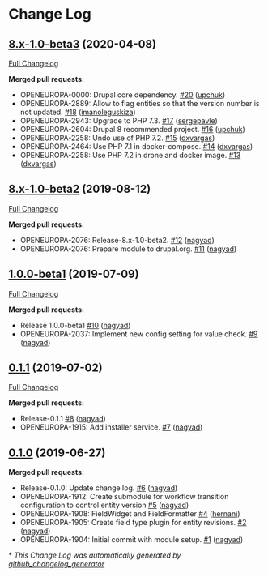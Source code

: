 # Change Log

## [8.x-1.0-beta3](https://github.com/openeuropa/entity_version/tree/8.x-1.0-beta3) (2020-04-08)
[Full Changelog](https://github.com/openeuropa/entity_version/compare/8.x-1.0-beta2...8.x-1.0-beta3)

**Merged pull requests:**

- OPENEUROPA-0000: Drupal core dependency. [\#20](https://github.com/openeuropa/entity_version/pull/20) ([upchuk](https://github.com/upchuk))
- OPENEUROPA-2889: Allow to flag entities so that the version number is not updated. [\#18](https://github.com/openeuropa/entity_version/pull/18) ([imanoleguskiza](https://github.com/imanoleguskiza))
- OPENEUROPA-2943: Upgrade to PHP 7.3. [\#17](https://github.com/openeuropa/entity_version/pull/17) ([sergepavle](https://github.com/sergepavle))
- OPENEUROPA-2604: Drupal 8 recommended project. [\#16](https://github.com/openeuropa/entity_version/pull/16) ([upchuk](https://github.com/upchuk))
- OPENEUROPA-2258: Undo use of PHP 7.2. [\#15](https://github.com/openeuropa/entity_version/pull/15) ([dxvargas](https://github.com/dxvargas))
- OPENEUROPA-2464: Use PHP 7.1 in docker-compose. [\#14](https://github.com/openeuropa/entity_version/pull/14) ([dxvargas](https://github.com/dxvargas))
- OPENEUROPA-2258: Use PHP 7.2 in drone and docker image. [\#13](https://github.com/openeuropa/entity_version/pull/13) ([dxvargas](https://github.com/dxvargas))

## [8.x-1.0-beta2](https://github.com/openeuropa/entity_version/tree/8.x-1.0-beta2) (2019-08-12)
[Full Changelog](https://github.com/openeuropa/entity_version/compare/1.0.0-beta1...8.x-1.0-beta2)

**Merged pull requests:**

- OPENEUROPA-2076: Release-8.x-1.0-beta2. [\#12](https://github.com/openeuropa/entity_version/pull/12) ([nagyad](https://github.com/nagyad))
- OPENEUROPA-2076: Prepare module to drupal.org. [\#11](https://github.com/openeuropa/entity_version/pull/11) ([nagyad](https://github.com/nagyad))

## [1.0.0-beta1](https://github.com/openeuropa/entity_version/tree/1.0.0-beta1) (2019-07-09)
[Full Changelog](https://github.com/openeuropa/entity_version/compare/0.1.1...1.0.0-beta1)

**Merged pull requests:**

- Release 1.0.0-beta1 [\#10](https://github.com/openeuropa/entity_version/pull/10) ([nagyad](https://github.com/nagyad))
- OPENEUROPA-2037: Implement new config setting for value check. [\#9](https://github.com/openeuropa/entity_version/pull/9) ([nagyad](https://github.com/nagyad))

## [0.1.1](https://github.com/openeuropa/entity_version/tree/0.1.1) (2019-07-02)
[Full Changelog](https://github.com/openeuropa/entity_version/compare/0.1.0...0.1.1)

**Merged pull requests:**

- Release-0.1.1 [\#8](https://github.com/openeuropa/entity_version/pull/8) ([nagyad](https://github.com/nagyad))
- OPENEUROPA-1915: Add installer service. [\#7](https://github.com/openeuropa/entity_version/pull/7) ([nagyad](https://github.com/nagyad))

## [0.1.0](https://github.com/openeuropa/entity_version/tree/0.1.0) (2019-06-27)
**Merged pull requests:**

- Release-0.1.0: Update change log. [\#6](https://github.com/openeuropa/entity_version/pull/6) ([nagyad](https://github.com/nagyad))
- OPENEUROPA-1912:  Create submodule for workflow transition configuration to control entity version [\#5](https://github.com/openeuropa/entity_version/pull/5) ([nagyad](https://github.com/nagyad))
- OPENEUROPA-1908: FieldWidget and FieldFormatter [\#4](https://github.com/openeuropa/entity_version/pull/4) ([hernani](https://github.com/hernani))
- OPENEUROPA-1905: Create field type plugin for entity revisions. [\#2](https://github.com/openeuropa/entity_version/pull/2) ([nagyad](https://github.com/nagyad))
- OPENEUROPA-1904: Initial commit with module setup. [\#1](https://github.com/openeuropa/entity_version/pull/1) ([nagyad](https://github.com/nagyad))



\* *This Change Log was automatically generated by [github_changelog_generator](https://github.com/skywinder/Github-Changelog-Generator)*
